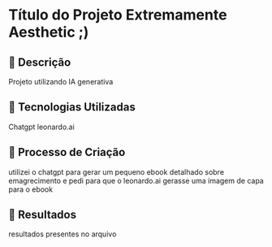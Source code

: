 # Título do Projeto Extremamente Aesthetic ;)

## 📒 Descrição
Projeto utilizando IA generativa

## 🤖 Tecnologias Utilizadas
Chatgpt
leonardo.ai

## 🧐 Processo de Criação
utilizei o chatgpt para gerar um pequeno ebook detalhado sobre emagrecimento e pedi para que o 
leonardo.ai gerasse uma imagem de capa para o ebook

## 🚀 Resultados
resultados presentes no arquivo

